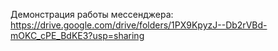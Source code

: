 Демонстрация работы мессенджера: https://drive.google.com/drive/folders/1PX9KpyzJ--Db2rVBd-mOKC_cPE_BdKE3?usp=sharing 
